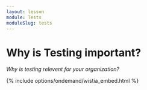 ```yaml
---
layout: lesson
module: Tests
moduleSlug: tests
---
```


# Why is Testing important?
_Why is testing relevent for your organization?_

{% include options/ondemand/wistia_embed.html %}